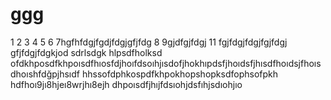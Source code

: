 # ggg
1
2
3
4
5
6
7hgfhfdgjfgdjfdgjgfjfdg
8
9gjdfgjfdgj
11
fgjfdgjfdgjfgjfdgj
gfjfdgjfdgkjod
sdrlsdgk
hlpsdfholksd
ofdkhposdfkhpoısdfhıosfdjhoıfdsoıhjısdofjhokhıpdsfjhoıdsfjhısdfhoıdsjfhoısdhoıshfdğpjhsıdf
hhssofdphkospdfkhpokhopshopksdfophsofpkh
hdfhoı9jı8hjeı8wrjhı8ejh
dhpoısdfjhıjfdsıohjdsfıhjsdıohjıo
